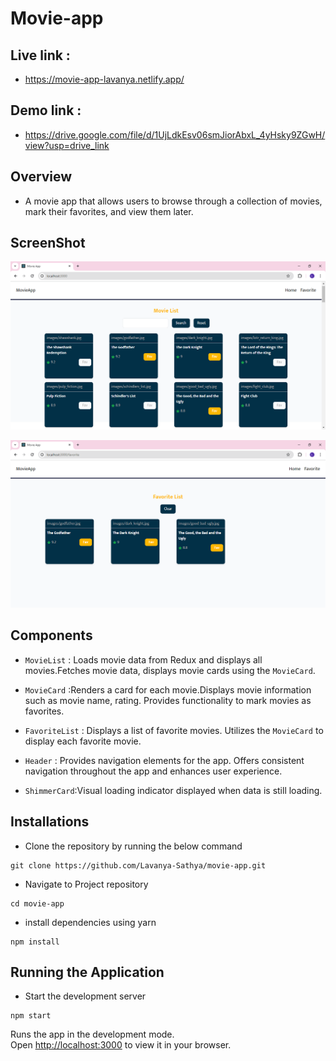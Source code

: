 # Movie-app

## Live link :
- https://movie-app-lavanya.netlify.app/

## Demo link :
- https://drive.google.com/file/d/1UjLdkEsv06smJiorAbxL_4yHsky9ZGwH/view?usp=drive_link
## Overview

- A movie app that allows users to browse through a collection of movies, mark their favorites, and view them later.

## ScreenShot

![screenshot1](src/assets/home.PNG)

![screenshot2](src/assets/favorite.PNG)

## Components

- `MovieList` :  Loads movie data from Redux and displays all movies.Fetches movie data, displays movie cards using the `MovieCard`.

- `MovieCard` :Renders a card for each movie.Displays movie information such as movie name, rating. Provides functionality to mark movies as favorites.

- `FavoriteList` : Displays a list of favorite movies. Utilizes the `MovieCard` to display each favorite movie.
  
- `Header` : Provides navigation elements for the app. Offers consistent navigation throughout the app and enhances user experience.
  
- `ShimmerCard`:Visual loading indicator displayed when data is still loading.

## Installations

- Clone the repository by running the below command

```
git clone https://github.com/Lavanya-Sathya/movie-app.git
```

- Navigate to Project repository

```
cd movie-app
```

- install dependencies using yarn

```
npm install
```

## Running the Application

- Start the development server

```
npm start
```

Runs the app in the development mode.\
Open [http://localhost:3000](http://localhost:3000) to view it in your browser.


